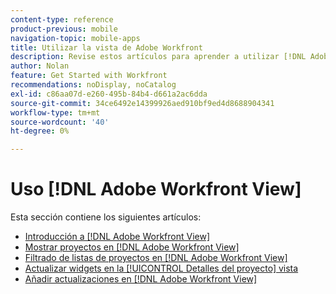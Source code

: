 ```yaml
---
content-type: reference
product-previous: mobile
navigation-topic: mobile-apps
title: Utilizar la vista de Adobe Workfront
description: Revise estos artículos para aprender a utilizar [!DNL Adobe Workfront] Ver.
author: Nolan
feature: Get Started with Workfront
recommendations: noDisplay, noCatalog
exl-id: c86aa07d-e260-495b-84b4-d661a2ac6dda
source-git-commit: 34ce6492e14399926aed910bf9ed4d8688904341
workflow-type: tm+mt
source-wordcount: '40'
ht-degree: 0%

---
```


# Uso [!DNL Adobe Workfront View]

Esta sección contiene los siguientes artículos:

* [Introducción a [!DNL Adobe Workfront View]](../../../workfront-basics/mobile-apps/using-workfront-view/get-started-with-workfront-view.md)
* [Mostrar proyectos en [!DNL Adobe Workfront View]](../../../workfront-basics/mobile-apps/using-workfront-view/display-projects-in-wokrfont-view.md)
* [Filtrado de listas de proyectos en [!DNL Adobe Workfront View]](../../../workfront-basics/mobile-apps/using-workfront-view/filter-project-lists-in-workfront-view.md)
* [Actualizar widgets en la [!UICONTROL Detalles del proyecto] vista](../../../workfront-basics/mobile-apps/using-workfront-view/update-widgets-in-workfront-view.md)
* [Añadir actualizaciones en [!DNL Adobe Workfront View]](../../../workfront-basics/mobile-apps/using-workfront-view/add-updates-in-workfront-view.md)
